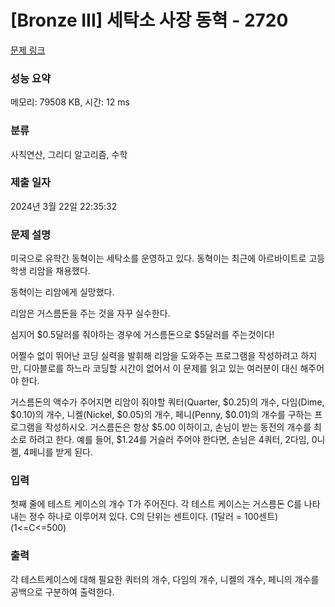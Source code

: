 # [Bronze III] 세탁소 사장 동혁 - 2720 

[문제 링크](https://www.acmicpc.net/problem/2720) 

### 성능 요약

메모리: 79508 KB, 시간: 12 ms

### 분류

사칙연산, 그리디 알고리즘, 수학

### 제출 일자

2024년 3월 22일 22:35:32

### 문제 설명

<p>미국으로 유학간 동혁이는 세탁소를 운영하고 있다. 동혁이는 최근에 아르바이트로 고등학생 리암을 채용했다.</p>

<p>동혁이는 리암에게 실망했다.</p>

<p>리암은 거스름돈을 주는 것을 자꾸 실수한다.</p>

<p>심지어 <span>$</span>0.5달러를 줘야하는 경우에 거스름돈으로 <span>$</span>5달러를 주는것이다!</p>

<p>어쩔수 없이 뛰어난 코딩 실력을 발휘해 리암을 도와주는 프로그램을 작성하려고 하지만, 디아블로를 하느라 코딩할 시간이 없어서 이 문제를 읽고 있는 여러분이 대신 해주어야 한다.</p>

<p>거스름돈의 액수가 주어지면 리암이 줘야할 쿼터(Quarter, <span>$</span>0.25)의 개수, 다임(Dime, <span>$</span>0.10)의 개수, 니켈(Nickel, <span>$</span>0.05)의 개수, 페니(Penny, <span>$</span>0.01)의 개수를 구하는 프로그램을 작성하시오. 거스름돈은 항상 <span>$</span>5.00 이하이고, 손님이 받는 동전의 개수를 최소로 하려고 한다. 예를 들어, <span>$</span>1.24를 거슬러 주어야 한다면, 손님은 4쿼터, 2다임, 0니켈, 4페니를 받게 된다.</p>

### 입력 

 <p>첫째 줄에 테스트 케이스의 개수 T가 주어진다. 각 테스트 케이스는 거스름돈 C를 나타내는 정수 하나로 이루어져 있다. C의 단위는 센트이다. (1달러 = 100센트) (1<=C<=500)</p>

### 출력 

 <p>각 테스트케이스에 대해 필요한 쿼터의 개수, 다임의 개수, 니켈의 개수, 페니의 개수를 공백으로 구분하여 출력한다.</p>

